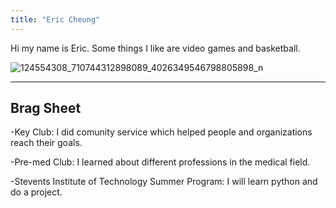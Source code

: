 ```yaml
---
title: "Eric Cheung"
---
```


Hi my name is Eric. Some things I like are video games and basketball. 

![124554308_710744312898089_4026349546798805898_n](https://user-images.githubusercontent.com/84049109/119571560-7d8fbb80-bd7f-11eb-8270-205da1092617.jpg)

---
Brag Sheet
---

-Key Club: I did comunity service which helped people and organizations reach their goals.

-Pre-med Club: I learned about different professions in the medical field.

-Stevents Institute of Technology Summer Program: I will learn python and do a project.
